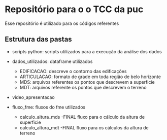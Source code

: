 # Repositório para o o TCC da puc
Esse repositório é utilizado para os códigos referentes 

## Estrutura das pastas
- scripts python: scripts utilizados para a execução da análise dos dados
    
- dados_utilizados: dataframe utilizados
    - EDIFICACAO: descreve o contorno das edificações
    - ARTICULACAO: formato de grade em toda região de belo horizonte
    - MDS: arquivos referentes os pontos que descrevem a superficíe
    - MDT: arquivos referente os pontos que descrevem o terreno
- video_apresentacao


- fluxo_fme: fluxos do fme utilizados
    - calculo_altura_mds -FINAL fluxo para o cálculo da altura de superficie
    - calculo_altura_mdt -FINAL fluxo para os cálculos da altura de terreno
